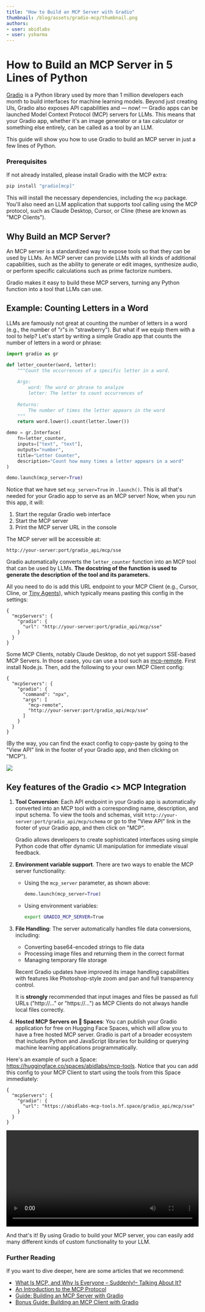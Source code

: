 ```yaml
---
title: "How to Build an MCP Server with Gradio"
thumbnail: /blog/assets/gradio-mcp/thumbnail.png
authors:
- user: abidlabs
- user: ysharma
---
```


# How to Build an MCP Server in 5 Lines of Python

[Gradio](https://github.com/gradio-app/gradio) is a Python library used by more than 1 million developers each month to build interfaces for machine learning models. Beyond just creating UIs, Gradio also exposes API capabilities and — now! — Gradio apps can be launched Model Context Protocol (MCP) servers for LLMs. This means that your Gradio app, whether it's an image generator or a tax calculator or something else entirely, can be called as a tool by an LLM.

This guide will show you how to use Gradio to build an MCP server in just a few lines of Python. 

### Prerequisites

If not already installed, please install Gradio with the MCP extra:

```bash
pip install "gradio[mcp]"
```

This will install the necessary dependencies, including the `mcp` package. You'll also need an LLM application that supports tool calling using the MCP protocol, such as Claude Desktop, Cursor, or Cline (these are known as "MCP Clients").

## Why Build an MCP Server?

An MCP server is a standardized way to expose tools so that they can be used by LLMs. An MCP server can provide LLMs with all kinds of additional capabilities, such as the ability to generate or edit images, synthesize audio, or perform specific calculations such as prime factorize numbers.

Gradio makes it easy to build these MCP servers, turning any Python function into a tool that LLMs can use.

## Example: Counting Letters in a Word

LLMs are famously not great at counting the number of letters in a word (e.g., the number of "r"s in "strawberry"). But what if we equip them with a tool to help? Let's start by writing a simple Gradio app that counts the number of letters in a word or phrase:

```python
import gradio as gr

def letter_counter(word, letter):
    """Count the occurrences of a specific letter in a word.
    
    Args:
        word: The word or phrase to analyze
        letter: The letter to count occurrences of
        
    Returns:
        The number of times the letter appears in the word
    """
    return word.lower().count(letter.lower())

demo = gr.Interface(
    fn=letter_counter,
    inputs=["text", "text"],
    outputs="number",
    title="Letter Counter",
    description="Count how many times a letter appears in a word"
)

demo.launch(mcp_server=True)
```

Notice that we have set `mcp_server=True` in `.launch()`. This is all that's needed for your Gradio app to serve as an MCP server! Now, when you run this app, it will:

1. Start the regular Gradio web interface
2. Start the MCP server
3. Print the MCP server URL in the console

The MCP server will be accessible at:
```
http://your-server:port/gradio_api/mcp/sse
```

Gradio automatically converts the `letter_counter` function into an MCP tool that can be used by LLMs. **The docstring of the function is used to generate the description of the tool and its parameters.**

All you need to do is add this URL endpoint to your MCP Client (e.g., Cursor, Cline, or [Tiny Agents](https://huggingface.co/blog/tiny-agents)), which typically means pasting this config in the settings:

```
{
  "mcpServers": {
    "gradio": {
      "url": "http://your-server:port/gradio_api/mcp/sse"
    }
  }
}
```

Some MCP Clients, notably Claude Desktop, do not yet support SSE-based MCP Servers. In those cases, you can use a tool such as [mcp-remote](https://github.com/geelen/mcp-remote). First install Node.js. Then, add the following to your own MCP Client config:

```
{
  "mcpServers": {
    "gradio": {
      "command": "npx",
      "args": [
        "mcp-remote",
        "http://your-server:port/gradio_api/mcp/sse"
      ]
    }
  }
}
```

(By the way, you can find the exact config to copy-paste by going to the "View API" link in the footer of your Gradio app, and then clicking on "MCP").

![](https://huggingface.co/datasets/huggingface/documentation-images/resolve/main/gradio-guides/view-api-mcp.png)

## Key features of the Gradio <> MCP Integration

1. **Tool Conversion**: Each API endpoint in your Gradio app is automatically converted into an MCP tool with a corresponding name, description, and input schema. To view the tools and schemas, visit `http://your-server:port/gradio_api/mcp/schema` or go to the "View API" link in the footer of your Gradio app, and then click on "MCP".

   Gradio allows developers to create sophisticated interfaces using simple Python code that offer dynamic UI manipulation for immediate visual feedback.

2. **Environment variable support**. There are two ways to enable the MCP server functionality:

   *  Using the `mcp_server` parameter, as shown above:
      ```python
      demo.launch(mcp_server=True)
      ```

   * Using environment variables:
      ```bash
      export GRADIO_MCP_SERVER=True
      ```

3. **File Handling**: The server automatically handles file data conversions, including:
   - Converting base64-encoded strings to file data
   - Processing image files and returning them in the correct format
   - Managing temporary file storage

    Recent Gradio updates have improved its image handling capabilities with features like Photoshop-style zoom and pan and full transparency control.

    It is **strongly** recommended that input images and files be passed as full URLs ("http://..." or "https://...") as MCP Clients do not always handle local files correctly.

4. **Hosted MCP Servers on 󠀠🤗 Spaces**: You can publish your Gradio application for free on Hugging Face Spaces, which will allow you to have a free hosted MCP server. Gradio is part of a broader ecosystem that includes Python and JavaScript libraries for building or querying machine learning applications programmatically.

Here's an example of such a Space: https://huggingface.co/spaces/abidlabs/mcp-tools. Notice that you can add this config to your MCP Client to start using the tools from this Space immediately:

```
{
  "mcpServers": {
    "gradio": {
      "url": "https://abidlabs-mcp-tools.hf.space/gradio_api/mcp/sse"
    }
  }
}
```

<video src="https://huggingface.co/datasets/huggingface/documentation-images/resolve/main/gradio-guides/mcp_guide1.mp4" style="width:100%" controls preload> </video>

And that's it! By using Gradio to build your MCP server, you can easily add many different kinds of custom functionality to your LLM.

### Further Reading

If you want to dive deeper, here are some articles that we recommend:

* [What Is MCP, and Why Is Everyone – Suddenly!– Talking About It?](https://huggingface.co/blog/Kseniase/mcp)
* [An Introduction to the MCP Protocol](https://modelcontextprotocol.io/introduction)
* [Guide: Building an MCP Server with Gradio](https://www.gradio.app/guides/building-mcp-server-with-gradio)
* [Bonus Guide: Building an MCP Client with Gradio](https://www.gradio.app/guides/building-an-mcp-client-with-gradio)
